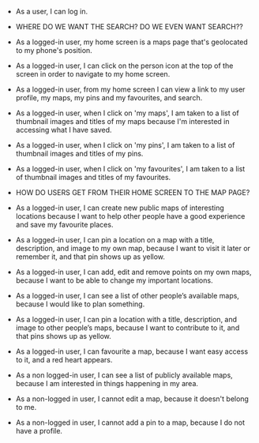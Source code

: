 * As a user, I can log in.

* WHERE DO WE WANT THE SEARCH? DO WE EVEN WANT SEARCH??

* As a logged-in user, my home screen is a maps page that's geolocated to my phone's position.

* As a logged-in user, I can click on the person icon at the top of the screen in order to navigate to my home screen.

* As a logged-in user, from my home screen I can view a link to my user profile, my maps, my pins and my favourites, and search.

* As a logged-in user, when I click on 'my maps', I am taken to a list of thumbnail images and titles of my maps because I'm interested in accessing what I have saved.

* As a logged-in user, when I click on 'my pins', I am taken to a list of thumbnail images and titles of my pins.

* As a logged-in user, when I click on 'my favourites', I am taken to a list of thumbnail images and titles of my favourites.

* HOW DO USERS GET FROM THEIR HOME SCREEN TO THE MAP PAGE?

* As a logged-in user, I can create new public maps of interesting locations because I want to help other people have a good experience and save my favourite places.

* As a logged-in user, I can pin a location on a map with a title, description, and image to my own map, because I want to visit it later or remember it, and that pin shows up as yellow.

* As a logged-in user, I can add, edit and remove points on my own maps, because I want to be able to change my important locations.

* As a logged-in user, I can see a list of other people’s available maps, because I would like to plan something.

* As a logged-in user, I can pin a location with a title, description, and image to other people’s maps, because I want to contribute to it, and that pins shows up as yellow.

* As a logged-in user, I can favourite a map, because I want easy access to it, and a red heart appears.

* As a non logged-in user, I can see a list of publicly available maps, because I am interested in things happening in my area.

* As a non-logged in user, I cannot edit a map, because it doesn't belong to me.

* As a non-logged in user, I cannot add a pin to a map, because I do not have a profile.
